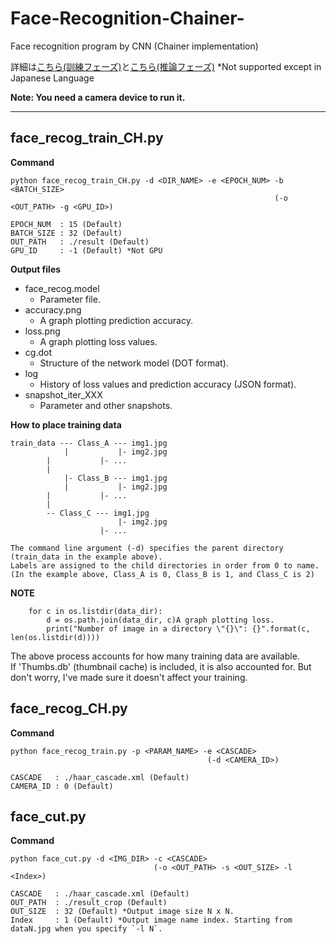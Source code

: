 # Face-Recognition-Chainer-
Face recognition program by CNN (Chainer implementation)

詳細は[こちら(訓練フェーズ)](https://qiita.com/hima_zin331/items/fa93c7c546da0c3ac31a)と[こちら(推論フェーズ)](https://qiita.com/hima_zin331/items/721a030e7d924340ee27)
*Not supported except in Japanese Language  
 
**Note: You need a camera device to run it.**

___

## face_recog_train_CH.py

**Command**  
```
python face_recog_train_CH.py -d <DIR_NAME> -e <EPOCH_NUM> -b <BATCH_SIZE>
                                                           (-o <OUT_PATH> -g <GPU_ID>)
                                                        
EPOCH_NUM  : 15 (Default)  
BATCH_SIZE : 32 (Default)  
OUT_PATH   : ./result (Default)  
GPU_ID     : -1 (Default) *Not GPU  
```

**Output files**
- face_recog.model
	- Parameter file.
- accuracy.png
	- A graph plotting prediction accuracy.
- loss.png
	- A graph plotting loss values.
- cg.dot
	- Structure of the network model (DOT format).
- log
	- History of loss values and prediction accuracy (JSON format).
- snapshot_iter_XXX
	- Parameter and other snapshots.

**How to place training data**
```
train_data --- Class_A --- img1.jpg
            |           |- img2.jpg
	    |           |- ...
	    |
            |- Class_B --- img1.jpg
            |           |- img2.jpg
	    |           |- ...
	    |
	    -- Class_C --- img1.jpg
                        |- img2.jpg
	                |- ...
			
The command line argument (-d) specifies the parent directory (train_data in the example above).  
Labels are assigned to the child directories in order from 0 to name.  
(In the example above, Class_A is 0, Class_B is 1, and Class_C is 2)
```


**NOTE**
```
    for c in os.listdir(data_dir):
        d = os.path.join(data_dir, c)A graph plotting loss.
        print("Number of image in a directory \"{}\": {}".format(c, len(os.listdir(d))))
```
The above process accounts for how many training data are available.  
If 'Thumbs.db' (thumbnail cache) is included, it is also accounted for. But don't worry, I've made sure it doesn't affect your training.

## face_recog_CH.py

**Command**  
```
python face_recog_train.py -p <PARAM_NAME> -e <CASCADE>
                                            (-d <CAMERA_ID>)
                                                          
CASCADE   : ./haar_cascade.xml (Default)  
CAMERA_ID : 0 (Default)  
```

## face_cut.py

**Command**  
```
python face_cut.py -d <IMG_DIR> -c <CASCADE>
                                (-o <OUT_PATH> -s <OUT_SIZE> -l <Index>)
                                                          
CASCADE   : ./haar_cascade.xml (Default)  
OUT_PATH  : ./result_crop (Default)
OUT_SIZE  : 32 (Default) *Output image size N x N.
Index     : 1 (Default) *Output image name index. Starting from dataN.jpg when you specify `-l N`.
```
